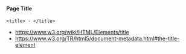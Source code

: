#### Page Title
```
<title> - </title>
```

* https://www.w3.org/wiki/HTML/Elements/title
* https://www.w3.org/TR/html5/document-metadata.html#the-title-element
